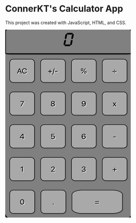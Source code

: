 # ConnerKT's Calculator App

This project was created with JavaScript, HTML, and CSS.

<img src="https://github.com/ConnerKT/CalculatorApp/blob/9ffb07c5b4d7f4c89140b37fbccce5c2c9b046d9/resources/screenshot.png" alt="image" width="400" height="600">
